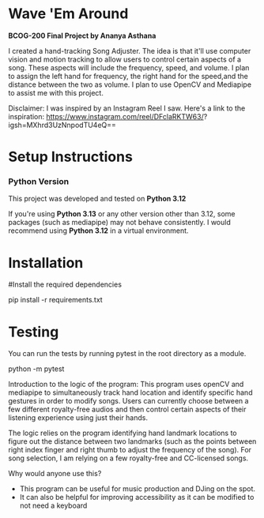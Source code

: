 # Wave 'Em Around
**BCOG-200 Final Project by Ananya Asthana**

I created a hand-tracking Song Adjuster. The idea is that it'll use computer vision and motion tracking to allow users to control certain aspects of a song. These aspects will include the frequency, speed, and volume. I plan to assign the left hand for frequency, the right hand for the speed,and the distance between the two as volume. I plan to use OpenCV and Mediapipe to assist me with this project.

Disclaimer: I was inspired by an Instagram Reel I saw. Here's a link to the inspiration: https://www.instagram.com/reel/DFclaRKTW63/?
igsh=MXhrd3UzNnpodTU4eQ==

# Setup Instructions

### Python Version

This project was developed and tested on **Python 3.12**

If you're using **Python 3.13** or any other version other than 3.12, some packages (such as mediapipe) may not behave consistently. I would recommend using **Python 3.12** in a virtual environment.


# Installation

#Install the required dependencies

pip install -r requirements.txt

# Testing

You can run the tests by running pytest in the root directory as a module.

python -m pytest

Introduction to the logic of the program: 
This program uses openCV and mediapipe to simultaneously track hand location and identify specific hand gestures in order to modify songs. Users can currently choose between a few different royalty-free audios and then control certain aspects of their listening experience using just their hands. 

The logic relies on the program identifying hand landmark locations to figure out the distance between two landmarks (such as the points between right index finger and right thumb to adjust the frequency of the song). For song selection, I am relying on a few royalty-free and CC-licensed songs. 

Why would anyone use this?
- This program can be useful for music production and DJing on the spot.
- It can also be helpful for improving accessibility as it can be modified to not need a keyboard
